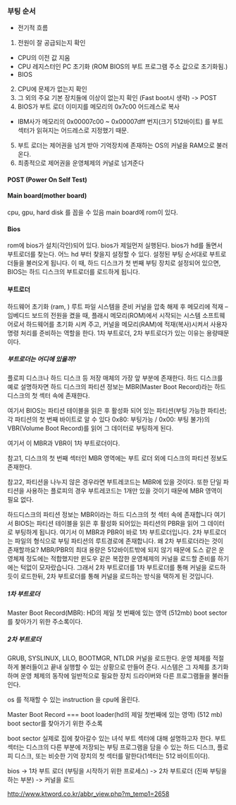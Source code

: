 ### 부팅 순서
* 전기적 흐름
1. 전원이 잘 공급되는지 확인
* CPU의 이전 값 지움
* CPU 레지스터인 PC 초기화 (ROM BIOS의 부트 프로그램 주소 값으로 초기화됨.)
* BIOS
2. CPU에 문제가 없는지 확인
3. 그 외의 주요 기본 장치들에 이상이 없는지 확인 (Fast boot시 생략) -> POST
4. BIOS가 부트 로더 이미지를 메모리의 0x7c00 어드레스로 복사
* IBM사가 메모리의 0x00007c00 ~ 0x00007dff 번지(크기 512바이트) 를 부트 섹터가 읽혀지는 어드레스로 지정했기 때문.
5. 부트 로더는 제어권을 넘겨 받아 기억장치에 존재하는 OS의 커널을 RAM으로 불러온다.
6. 최종적으로 제어권을 운영체제의 커널로 넘겨준다

#### POST (Power On Self Test)

#### Main board(mother board)
cpu, gpu, hard disk  를 꼽을 수 있음
main board에 rom이 있다. 

#### Bios
rom에 bios가 설치(각인)되어 있다.
bios가 제일먼저 실행된다.
bios가 hd를 돌면서 부트로더를 찾는다.
어느 hd 부터 찾을지 설정할 수 있다.
설정된 부팅 순서대로 부트로더들을 불러오게 됩니다.
이 때, 하드 디스크가 첫 번째 부팅 장치로 설정되어 있으면, BIOS는 하드 디스크의 부트로더를 로드하게 됩니다.

#### 부트로더
하드웨어 초기화 (ram, )
루트 파일 시스템을 준비
커널을 압축 해제 후 메모리에 적재
– 임베디드 보드의 전원을 켰을 때, 플래시 메모리(ROM)에서 시작되는 시스템 소프트웨어로서 하드웨어를 초기화 시켜 주고, 커널을 메모리(RAM)에 적재(복사)시켜서 사용자 명령 처리를 준비하는 역할을 한다.
1차 부트로더, 2차 부트로더가 있는 이유는 용량때문이다.
##### 부트로더는 어디에 있을까?
플로피 디스크나 하드 디스크 등 저장 매체의 가장 앞 부분에 존재한다.
하드 디스크를 예로 설명하자면 하드 디스크의 파티션 정보는 MBR(Master Boot Record)라는 하드 디스크의 첫 섹터 속에 존재한다. 

여기서 BIOS는 파티션 테이블을 읽은 후 활성화 되어 있는 파티션(부팅 가능한 파티션; 각 파티션의 첫 번째 바이트로 알 수 있다 0x80: 부팅가능 / 0x00: 부팅 불가)의 VBR(Volume Boot Record)를 읽어 그 데이터로 부팅하게 된다. 

여기서 이 MBR과 VBR이 1차 부트로더이다.

참고1, 디스크의 첫 번째 섹터인 MBR 영역에는 부트 로더 외에 디스크의 파티션 정보도 존재한다.

참고2, 파티션을 나누지 않은 경우라면 부트레코드는 MBR에 있을 것이다. 또한 단일 파티션을 사용하는 플로피의 경우 부트레코드는 1개만 있을 것이기 때문에 MBR 영역이 필요 없다.


하드디스크의 파티션 정보는 MBR이라는 하드 디스크의 첫 섹터 속에 존재합니다
여기서 BIOS는 파티션 테이블을 읽은 후 활성화 되어있는 파티션의 PBR을 읽어 그 데이터로 부팅하게 됩니다.
여기서 이 MBR과 PBR이 바로 1차 부트로더입니다.
2차 부트로더는 파일의 형식으로 부팅 파티션의 루트경로에 존재합니다.
왜 2차 부트로더라는 것이 존재할까요? MBR/PBR의 최대 용량은 512바이트밖에 되지 않기 때문에 도스 같은 운영체제 정도에는 적합했지만 윈도우 같은 복잡한 운영체제의 커널을 로드할 준비를 하기에는 턱없이 모자랐습니다. 그래서 2차 부트로더를 1차 부트로더를 통해 커널을 로드하듯이 로드한뒤, 2차 부트로더를 통해 커널을 로드하는 방식을 택하게 된 것입니다.

##### 1차 부트로더 
Master Boot Record(MBR): HD의 제일 첫 번째에 있는 영역 (512mb)
boot sector를 찾아가기 위한 주소록이다.

##### 2차 부트로더
GRUB, SYSLINUX, LILO, BOOTMGR, NTLDR
커널을 로드한다.
운영 체제를 적절하게 불러들이고 끝내 실행할 수 있는 상황으로 만들어 준다.
시스템은 그 자체를 초기화하며 운영 체제의 동작에 일반적으로 필요한 장치 드라이버와 다른 프로그램들을 불러들인다.


os 를 적재할 수 있는 instruction 을 cpu에 올린다.


Master Boot Record === boot loader(hd의 제일 첫번째에 있는 영역) (512 mb)
boot sector를 찾아가기 위한 주소록

boot sector
실제로 집에 찾아갈수 있는 녀석
부트 섹터에 대해 설명하고자 한다. 
부트 섹터는 디스크의 다른 부분에 저장되는 부팅 프로그램을 담을 수 있는 하드 디스크, 플로피 디스크, 또는 비슷한 기억 장치의 첫 섹터를 말한다(1섹터는 512 바이트이다).


bios -> 1차 부트 로더 (부팅을 시작하기 위한 프로세스) -> 2차 부트로더 (진짜 부팅을 하는 부분) -> 커널을 로드




http://www.ktword.co.kr/abbr_view.php?m_temp1=2658